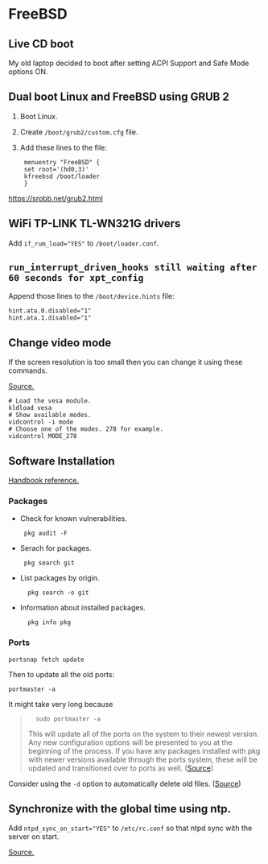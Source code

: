 FreeBSD
=======

## Live CD boot

My old laptop decided to boot after setting ACPI Support and Safe Mode options ON.


## Dual boot Linux and FreeBSD using GRUB 2

1. Boot Linux.
2. Create `/boot/grub2/custom.cfg` file.
3. Add these lines to the file:

        menuentry "FreeBSD" {
        set root='(hd0,3)'
        kfreebsd /boot/loader
        }
https://srobb.net/grub2.html


## WiFi TP-LINK TL-WN321G drivers

Add `if_rum_load="YES"` to `/boot/loader.conf`.


## `run_interrupt_driven_hooks still waiting after 60 seconds for xpt_config`

Append those lines to the `/boot/device.hints` file:

    hint.ata.0.disabled="1"
    hint.ata.1.disabled="1"

## Change video mode

If the screen resolution is too small then you can change it using these commands.

[Source.](https://www.freebsd.org/doc/en_US.ISO8859-1/books/handbook/consoles.html)

    # Load the vesa module.
    kldload vesa
    # Show available modes.
    vidcontrol -i mode
    # Choose one of the modes. 278 for example.
    vidcontrol MODE_278


## Software Installation

[Handbook reference.](https://www.freebsd.org/doc/en_US.ISO8859-1/books/handbook/ports-finding-applications.html)

### Packages

* Check for known vulnerabilities.

       pkg audit -F

* Serach for packages.

       pkg search git

* List packages by origin.

        pkg search -o git

* Information about installed packages.

        pkg info pkg

### Ports

    portsnap fetch update

Then to update all the old ports:

    portmaster -a

It might take very long because

>       sudo portmaster -a
>
> This will update all of the ports on the system to their newest version. Any new configuration options will be presented to you at the beginning of the process. If you have any packages installed with pkg with newer versions available through the ports system, these will be updated and transitioned over to ports as well.
([Source](https://www.digitalocean.com/community/tutorials/how-to-install-and-manage-ports-on-freebsd-10-1))

Consider using the `-d` option to automatically delete
old files. ([Source](https://lists.freebsd.org/pipermail/freebsd-questions/2012-July/243052.html))


## Synchronize with the global time using ntp.

Add `ntpd_sync_on_start="YES"` to  `/etc/rc.conf` so that ntpd sync with the server on start.

[Source.](https://forums.freebsd.org/threads/16295/)


